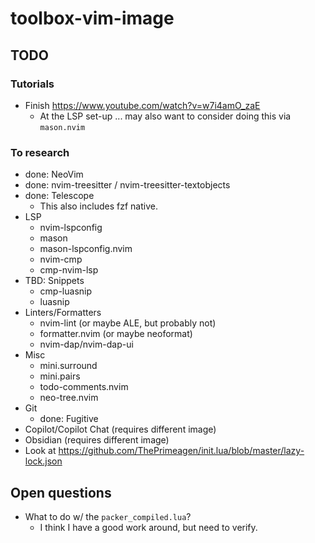 # toolbox-vim-image

## TODO

### Tutorials

- Finish https://www.youtube.com/watch?v=w7i4amO_zaE
    - At the LSP set-up ... may also want to consider doing this via
      `mason.nvim`

### To research

- done: NeoVim
- done: nvim-treesitter / nvim-treesitter-textobjects
- done: Telescope
    - This also includes fzf native.
- LSP
    - nvim-lspconfig
    - mason
    - mason-lspconfig.nvim
    - nvim-cmp
    - cmp-nvim-lsp
- TBD: Snippets
    - cmp-luasnip
    - luasnip
- Linters/Formatters
    - nvim-lint (or maybe ALE, but probably not)
    - formatter.nvim (or maybe neoformat)
    - nvim-dap/nvim-dap-ui
- Misc
    - mini.surround
    - mini.pairs
    - todo-comments.nvim
    - neo-tree.nvim
- Git
    - done: Fugitive
- Copilot/Copilot Chat (requires different image)
- Obsidian (requires different image)
- Look at https://github.com/ThePrimeagen/init.lua/blob/master/lazy-lock.json

## Open questions

- What to do w/ the `packer_compiled.lua`?
    - I think I have a good work around, but need to verify.
